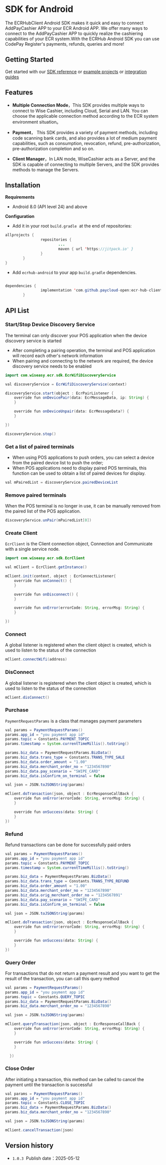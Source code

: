 # SDK for Android
The ECRHubClient Android SDK makes it quick and easy to connect AddPayCashier APP to your ECR Android APP. We offer many ways to connect to the AddPayCashier APP to quickly realize the cashiering capabilities of your ECR system.With the ECRHub Android SDK you can use CodePay Register's payments, refunds, queries and more!
## Getting Started
Get started with our [SDK reference](https://github.com/paycloud-open/ecr-hub-client-sdk-android/tree/main/wisecashier_ecr_sdk) or [example projects](https://github.com/paycloud-open/ecr-hub-client-sdk-android) or [integration guides](./posDevGuidelines)


## Features

* **Multiple Connection Mode**，This SDK provides multiple ways to connect to Wise Cashier, including Cloud, Serial and LAN. You can choose the applicable connection method according to the ECR system environment situation。

* **Payment**， This SDK provides a variety of payment methods, including code scanning bank cards, and also provides a lot of medium payment capabilities, such as consumption, revocation, refund, pre-authorization, pre-authorization completion and so on.
* **Client Manager**，In LAN mode, WiseCashier acts as a Server, and the SDK is capable of connecting to multiple Servers, and the SDK provides methods to manage the Servers.



## Installation
**Requirements**

* Android 8.0 (API level 24) and above

**Configuration**
* Add it in your root `build.gradle`  at the end of repositories:
```java
allprojects {
                repositories {
                        ...
                        maven { url 'https://jitpack.io' }
                }
        }
}
```
* Add `ecrhub-android` to your app `build.gradle` dependencies.

```java

dependencies {
                implementation 'com.github.paycloud-open:ecr-hub-client-sdk-android:1.0.3'
        }
```

## API List

### Start/Stop Device Discovery Service

The terminal can only discover your POS application when the device discovery service is started

- After completing a pairing operation, the terminal and POS application will record each other's network information
- When pairing and connecting to the network are required, the device discovery service needs to be enabled

```java
import com.wiseasy.ecr.sdk.EcrWifiDiscoveryService

val discoveryService = EcrWifiDiscoveryService(context)

discoveryService.start(object : EcrPairListener {
    override fun onDevicePair(data: EcrMessageData, ip: String) {
    }

    override fun onDeviceUnpair(data: EcrMessageData?) {
    }

})

discoveryService.stop()
```

### Get a list of paired terminals

- When using POS applications to push orders, you can select a device from the paired device list to push the order;
- When POS applications need to display paired POS terminals, this function can be used to obtain a list of paired devices for display.

```java
val mPairedList = discoveryService.pairedDeviceList
```

### Remove paired terminals

When the POS terminal is no longer in use, it can be manually removed from the paired list of the POS application.

```java
discoveryService.unPair(mPairedList[0])
```

### 

### Create Client

`EcrClient` is the Client connection object, Connection and Communicate with a single service node.

```java
import com.wiseasy.ecr.sdk.EcrClient

val mClient = EcrClient.getInstance()

mClient.init(context, object : EcrConnectListener{
    override fun onConnect() {
    }

    override fun onDisconnect() {
    }

    override fun onError(errorCode: String, errorMsg: String) {
    }

}) 
```
### Connect
  A global listener is registered when the client object is created, which is used to listen to the status of the connection
  ```java
mClient.connectWifi(address)
  ```
### DisConnect
A global listener is registered when the client object is created, which is used to listen to the status of the connection
```java
mClient.disConnect()
```
### Purchase
 `PaymentRequestParams` is a class that manages payment parameters
```java
val params = PaymentRequestParams()
params.app_id = "you payment app id"
params.topic = Constants.PAYMENT_TOPIC
params.timestamp = System.currentTimeMillis().toString()

params.biz_data = PaymentRequestParams.BizData()
params.biz_data.trans_type = Constants.TRANS_TYPE_SALE
params.biz_data.order_amount = "1.00"
params.biz_data.merchant_order_no = "1234567890"
params.biz_data.pay_scenario = "SWIPE_CARD"
params.biz_data.isConfirm_on_terminal = false

val json = JSON.toJSONString(params)

mClient.doTransaction(json, object : EcrResponseCallBack {
    override fun onError(errorCode: String, errorMsg: String) {
    }

    override fun onSuccess(data: String) {
    }
})
```
### Refund
Refund transactions can be done for successfully paid orders
```java
val params = PaymentRequestParams()
params.app_id = "you payment app id"
params.topic = Constants.PAYMENT_TOPIC
params.timestamp = System.currentTimeMillis().toString()

params.biz_data = PaymentRequestParams.BizData()
params.biz_data.trans_type = Constants.TRANS_TYPE_REFUND
params.biz_data.order_amount = "1.00"
params.biz_data.merchant_order_no = "1234567890"
params.biz_data.orig_merchant_order_no = "1234567891"
params.biz_data.pay_scenario = "SWIPE_CARD"
params.biz_data.isConfirm_on_terminal = false

val json = JSON.toJSONString(params)

mClient.doTransaction(json, object : EcrResponseCallBack {
    override fun onError(errorCode: String, errorMsg: String) {
    }

    override fun onSuccess(data: String) {
    }
})
```

### Query Order
For transactions that do not return a payment result and you want to get the result of the transaction, you can call this query method
```java
val params = PaymentRequestParams()
params.app_id = "you payment app id"
params.topic = Constants.QUERY_TOPIC
params.biz_data = PaymentRequestParams.BizData()
params.biz_data.merchant_order_no = "1234567890"

val json = JSON.toJSONString(params)

mClient.queryTransaction(json, object : EcrResponseCallBack {
    override fun onError(errorCode: String, errorMsg: String) {
    }

    override fun onSuccess(data: String) {
    }

  })
```
### Close Order
After initiating a transaction, this method can be called to cancel the payment until the transaction is successful
```java
val params = PaymentRequestParams()
params.app_id = "you payment app id"
params.topic = Constants.CLOSE_TOPIC
params.biz_data = PaymentRequestParams.BizData()
params.biz_data.merchant_order_no = "1234567890"

val json = JSON.toJSONString(params)

mClient.cancelTransaction(json)
```


## Version history

* `1.0.3` 
    Publish date：2025-05-12